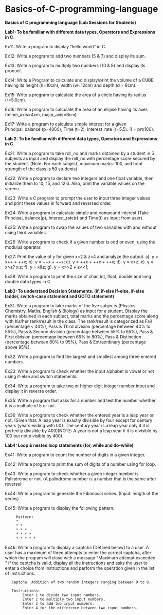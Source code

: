 # Basics-of-C-programming-language
**Basics of C programming language (Lab Sessions for Students)**

**Lab1: To be familiar with different data types, Operators and Expressions in C.**

  Ex11: Write a program to display “hello world” in C.

  Ex12: Write a program to add two numbers (5 & 7) and display its sum.

  Ex13: Write a program to multiply two numbers (10 & 8) and display its product.

  Ex14: Write a Program to calculate and display/print the volume of a CUBE having its height (h=10cm), width (w=12cm) and depth (d = 8cm).

  Ex15: Write a program to calculate the area of a circle having its radius (r=5.0cm).

  Ex16: Write a program to calculate the area of an ellipse having its axes (minor_axis=4cm, major_axis=6cm).

  Ex17: Write a program to calculate simple interest for a given Principal_balance (p=4000), Time (t=2), Interest_rate (r=5.5). (I = p*r*t/100).
  
  
  
**Lab 2: To be familiar with different data types, Operators and Expressions in C.**


  Ex21: Write a program to take roll_no and marks obtained by a student in 5 subjects as input and display the roll_no with percentage score secured by the student.
      (Note: For each subject, maximum marks: 100, and total strength of the class is 50 students)
      
  Ex22: Write a program to declare two integers and one float variable, then initialize them to 10, 15, and 12.6. Also, print the variable values on the screen.

  Ex23: Write a C program to prompt the user to input three integer values and print these values in forward and reversed order.

  Ex24: Write a program to calculate simple and compound interest (Take Principal_balance(p), Interest_rate(r) and Time(t) as input from user).

  Ex25: Write a program to swap the values of two variables with and without using third variables.

  Ex26: Write a program to check if a given number is odd or even, using the modulus operator.

  Ex27: Print the value of y for given x=2 & z=4 and analyze the output.
            a). y = x++ + ++x;               b). y = ++x + ++x; 
            c). y = ++x + ++x + ++x;         d). y = x>z;
            e). y = x>z? x:z;                f). y = x&z; 
            g). y = x>>2 + z<<1; 

  Ex28: Write a program to print the size of char, int, float, double and long double data types in C.
  
  

**Lab3: To understand Decision Statements. (if, if-else if-else, if-else ladder, switch-case statement and GOTO statement)**

  Ex31: Write a program to take marks of the five subjects (Physics, Chemistry, Maths, English & Biology) as input for a student. Display the marks obtained in each subject, 
      total marks and the percentage score along with his/her rank/result in the class. The rank/result is categorized as Fail (percentage < 40%), Pass & Third division 
      (percentage between 40% to 55%), Pass & Second division (percentage between 55% to 65%), Pass & First division (percentage between 65% to 80%), Pass & Distinction 
      (percentage between 80% to 95%), Pass & Extraordinary (percentage above 95%). 
      
  Ex32: Write a program to find the largest and smallest among three entered numbers.

  Ex33: Write a program to check whether the input alphabet is vowel or not using if-else and switch statements.

  Ex34: Write a program to take two or higher digit integer number input and display it in reverse order.

  Ex35: Write a program that asks for a number and test the number whether it is a multiple of 5 or not.

  Ex36: Write a program to check whether the entered year is a leap year or not. (Given that: A leap year is exactly divisible by four except for century years {years ending with 00}. 
      The century year is a leap year only if it is perfectly divisible by 400)(NOTE: A year is not a leap year if it is divisible by 100 but not divisible by 400).
      


**Lab4: Loop & nested loop statements (for, while and do-while)**

  Ex41: Write a program to count the number of digits in a given integer.

  Ex42: Write a program to print the sum of digits of a number using for loop.

  Ex43: Write a program to check whether a given integer number is Palindrome or not. 
        (A palindrome number is a number that is the same after reverse)

  Ex44: Write a program to generate the Fibonacci series. (Input: length of the series)

  Ex45: Write a program to display the following pattern.
  
         Pattern:
         * 
         * * 
         * * * 
         * * * * 
         * * * * *

  Ex46: Write a program to display a captcha (Defined below) to a user. A user has a maximum of three attempts to enter the correct captcha, after which the  program will close with a message "Maximum attempt exceeded " if the captcha is valid, display all the instructions and asks the user to enter a choice from instructions and perform the operation given in the list of instructions.
  
       Captcha: Addition of two random integers ranging between 0 to 9.

       Instructions: 
            Enter 1 to divide two input numbers.
            Enter 2 to multiply two input numbers.
            Enter 3 to add two input numbers.
            Enter 4 for the difference between two input numbers.
